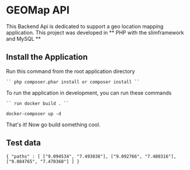 # GEOMap API

This Backend Api is dedicated to support a geo location mapping application. This project was developed in ** PHP with the slimframework and MySQL **

## Install the Application

Run this command from the root application directory

    `` php composer.phar install or composer install ``


To run the application in development, you can run these commands

	`` run docker build . ``
  `` docker-composer up -d ``

That's it! Now go build something cool.

## Test data

``
{
  "paths" :
    [
      ["9.094534", "7.493038"],
      ["9.092766", "7.480316"],
      ["9.084765", "7.470360"]
    ]
}
``
